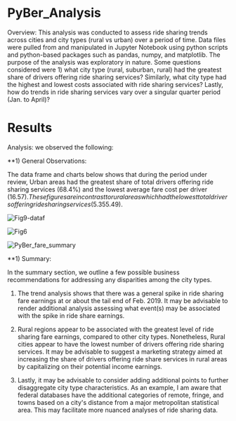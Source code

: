 # PyBer_Analysis

Overview: This analysis was conducted to assess ride sharing trends across cities and city types (rural vs urban) over a period of time. Data files were pulled from and manipulated in Jupyter Notebook using python scripts and python-based packages such as pandas, numpy, and matplotlib. The purpose of the analysis was exploratory in nature. Some questions considered were 1) what city type (rural, suburban, rural) had the greatest share of drivers offering ride sharing services? Similarly, what city type had the highest and lowest costs associated with ride sharing services? Lastly, how do trends in ride sharing services vary over a singular quarter period (Jan. to April)?

# Results

Analysis: we observed the following: 


**1) General Observations: 

The data frame and charts below shows that during the period under review, Urban areas had the greatest share of total drivers offering ride sharing services (68.4%) and the lowest average fare cost per driver ($16.57). These figures are in contrast to rural areas which had the lowest total drivers offering ride sharing services (5.3%) and had the greatest average fare cost per driver ($55.49).

![Fig9-dataf](https://user-images.githubusercontent.com/95975772/151609668-f8d4b12f-8152-4f85-a2d4-81d0ee6543d4.png)

![Fig6](https://user-images.githubusercontent.com/95975772/151610384-db2eb000-0098-4353-bf8b-7f794cacb913.png)

![PyBer_fare_summary](https://user-images.githubusercontent.com/95975772/151609353-dcb7822d-467e-4b2b-a085-957130d1907c.png)

**1) Summary: 

In the summary section, we outline a few possible business recommendations for addressing any disparities among the city types.

1) The trend analysis shows that there was a general spike in ride sharing fare earnings at or about the tail end of Feb. 2019. It may be advisable to render additional analysis assessing what event(s) may be associated with the spike in ride share earnings. 

2) Rural regions appear to be associated with the greatest level of ride sharing fare earnings, compared to other city types. Nonetheless, Rural cities  appear to have the lowest number of drivers offering ride sharing services. It may be advisable to suggest a marketing strategy aimed at increasing the share of drivers offering ride share services in rural areas by capitalizing on their potential income earnings.

3) Lastly, it may be advisable to consider adding additional points to further disaggregate  city type characteristics. As an example, I am aware that federal databases have the additional categories of remote, fringe, and towns based on a city's distance from a major metropolitan statistical area. This may facilitate more nuanced analyses of ride sharing data. 
